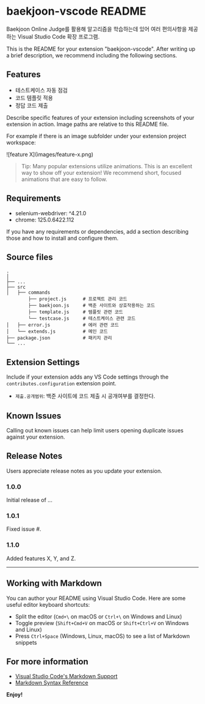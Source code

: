 # baekjoon-vscode README

Baekjoon Online Judge를 활용해 알고리즘을 학습하는데 있어 여러 편의사항을 제공하는 Visual Studio Code 확장 프로그램. 

This is the README for your extension "baekjoon-vscode". After writing up a brief description, we recommend including the following sections.

## Features

- 테스트케이스 자동 점검
- 코드 템플릿 적용
- 정답 코드 제출

Describe specific features of your extension including screenshots of your extension in action. Image paths are relative to this README file.

For example if there is an image subfolder under your extension project workspace:

\!\[feature X\]\(images/feature-x.png\)

> Tip: Many popular extensions utilize animations. This is an excellent way to show off your extension! We recommend short, focused animations that are easy to follow.

## Requirements

- selenium-webdriver: ^4.21.0
- chrome: 125.0.6422.112

If you have any requirements or dependencies, add a section describing those and how to install and configure them.

## Source files
    .
    │
    ├── ...
    ├── src                
    │   ├── commands        
            ├── project.js      # 프로젝트 관리 코드  
            ├── baekjoon.js     # 백준 사이트와 상호작용하는 코드
            ├── template.js     # 템플릿 관련 코드
            └── testcase.js     # 테스트케이스 관련 코드
    │   ├── error.js            # 에러 관련 코드 
    │   └── extends.js          # 메인 코드
    ├── package.json            # 패키지 관리
    └── ...


## Extension Settings

Include if your extension adds any VS Code settings through the `contributes.configuration` extension point.

* `제출.공개범위`: 백준 사이트에 코드 제출 시 공개여부를 결정한다.

## Known Issues

Calling out known issues can help limit users opening duplicate issues against your extension.

## Release Notes

Users appreciate release notes as you update your extension.

### 1.0.0

Initial release of ...

### 1.0.1

Fixed issue #.

### 1.1.0

Added features X, Y, and Z.

---

## Working with Markdown

You can author your README using Visual Studio Code.  Here are some useful editor keyboard shortcuts:

* Split the editor (`Cmd+\` on macOS or `Ctrl+\` on Windows and Linux)
* Toggle preview (`Shift+Cmd+V` on macOS or `Shift+Ctrl+V` on Windows and Linux)
* Press `Ctrl+Space` (Windows, Linux, macOS) to see a list of Markdown snippets

## For more information

* [Visual Studio Code's Markdown Support](http://code.visualstudio.com/docs/languages/markdown)
* [Markdown Syntax Reference](https://help.github.com/articles/markdown-basics/)

**Enjoy!**
